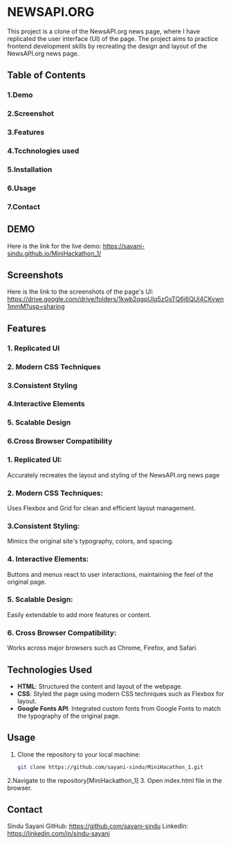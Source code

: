 # NEWSAPI.ORG

This project is a clone of the NewsAPI.org news page, where I have replicated the user interface (UI) of the page. The project aims to practice frontend development skills by recreating the design and layout of the NewsAPI.org news page.

## Table of Contents
### 1.Demo
### 2.Screenshot
### 3.Features
### 4.Tcchnologies used
### 5.Installation
### 6.Usage
### 7.Contact

## DEMO
Here is the link for the live demo: https://sayani-sindu.github.io/MiniHackathon_1/

## Screenshots
Here is the link to the screenshots of the page's UI: https://drive.google.com/drive/folders/1kwb2qgpUIq5zGsTQ6j6QUl4CKvwn1mmM?usp=sharing

## Features

### 1. Replicated UI
### 2. Modern CSS Techniques
### 3.Consistent Styling
### 4.Interactive Elements
### 5. Scalable Design
### 6.Cross Browser Compatibility

### 1. Replicated UI:
  Accurately recreates the layout and styling of the NewsAPI.org news page
### 2. Modern CSS Techniques:
  Uses Flexbox and Grid for clean and efficient layout management.
### 3.Consistent Styling:
  Mimics the original site's typography, colors, and spacing.
### 4. Interactive Elements:
  Buttons and menus react to user interactions, maintaining the feel of the original page.
### 5. Scalable Design:
  Easily extendable to add more features or content.
### 6. Cross Browser Compatibility:
  Works across major browsers such as Chrome, Firefox, and Safari.

## Technologies Used
- **HTML**: Structured the content and layout of the webpage.
- **CSS**: Styled the page using modern CSS techniques such as Flexbox for layout.
- **Google Fonts API**: Integrated custom fonts from Google Fonts to match the typography of the original page.

## Usage
1. Clone the repository to your local machine:
   ```bash
   git clone https://github.com/sayani-sindu/MiniHacathon_1.git
2.Navigate to the repository[MiniHackathon_1]
3. Open index.html file in the browser.

## Contact
Sindu Sayani 
GitHub: https://github.com/sayani-sindu
LinkedIn: https://linkedin.com/in/sindu-sayani
